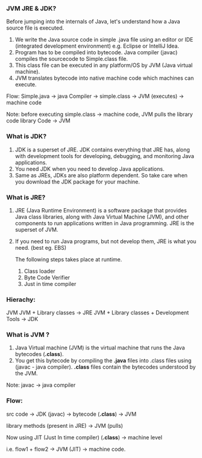 ### JVM JRE & JDK?
Before jumping into the internals of Java, let's understand how a Java source file is
executed.

1. We write the Java source code in simple .java file using an editor or IDE
(integrated development environment) e.g. Eclipse or IntelliJ Idea.
2. Program has to be compiled into bytecode. Java compiler (javac) compiles the sourcecode to Simple.class file.
3. This class file can be executed in any platform/OS by JVM (Java virtual
machine).
4. JVM translates bytecode into native machine code which machines can execute.

Flow:
Simple.java  -> java Compiler -> simple.class -> JVM (executes) -> machine code

Note: before executing simple.class -> machine code, JVM pulls the library code
library Code -> JVM


### What is JDK?

1. JDK is a superset of JRE. JDK contains everything that JRE has, along with development tools for developing, debugging, and monitoring Java applications.
2. You need JDK when you need to develop Java applications.
3. Same as JREs, JDKs are also platform dependent. So take care when you download the JDK package for your machine.

### What is JRE?
1. JRE (Java Runtime Environment) is a software package that provides Java class libraries, along with Java Virtual Machine (JVM), and other components to run applications written in Java programming. JRE is the superset of JVM. 

2. If you need to run Java programs, but not develop them, JRE is what you need. (best eg. EBS)

    The following steps takes place at runtime.
    1. Class loader
    2. Byte Code Verifier
    3. Just in time compiler

### Hierachy:

JVM
JVM + Library classes -> JRE 
JVM + Library classes + Development Tools -> JDK

### What is JVM ?
1. Java Virtual machine (JVM) is the virtual machine that runs the Java bytecodes (**.class**). 
2. You get this bytecode by compiling the **.java** files into .class files using (javac - java compiler). **.class** files contain the bytecodes understood by the JVM.

Note: javac -> java compiler

### Flow:
src code -> JDK (javac) -> bytecode (**.class**) -> JVM 

library methods (present in JRE) -> JVM (pulls) 

Now using JIT (Just In time compiler)
(**.class**) -> machine level

i.e. flow1 + flow2 -> JVM (JIT) -> machine code.
